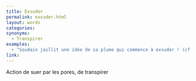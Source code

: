 ```yaml
---
title: Exsuder
permalink: exsuder.html
layout: words
categories:
synonyms:
  - Transpirer
examples:
  - "Soudain jaillit une idée de sa plume qui commence à exsuder ! (cf. Histoires)"
link: 
---
```


Action de suer par les pores, de transpirer
